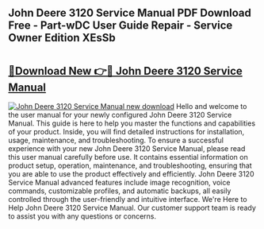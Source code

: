 ## John Deere 3120 Service Manual PDF Download Free - Part-wDC User Guide Repair - Service Owner Edition XEsSb

# <h2><a href="http://bc89328.oget.top/?id=John+Deere+3120+Service+Manual">🔗Download New 👉🔴 John Deere 3120 Service Manual</a></h2>

[![John Deere 3120 Service Manual new download](https://i.imgur.com/5g1atiW.png)](http://bc89328.oget.top/?id=John+Deere+3120+Service+Manual)
Hello and welcome to the user manual for your newly configured John Deere 3120 Service Manual. This guide is here to help you master the functions and capabilities of your product. Inside, you will find detailed instructions for installation, usage, maintenance, and troubleshooting. To ensure a successful experience with your new John Deere 3120 Service Manual, please read this user manual carefully before use. It contains essential information on product setup, operation, maintenance, and troubleshooting, ensuring that you are able to use the product effectively and efficiently. John Deere 3120 Service Manual advanced features include image recognition, voice commands, customizable profiles, and automatic backups, all easily controlled through the user-friendly and intuitive interface. We're Here to Help John Deere 3120 Service Manual. Our customer support team is ready to assist you with any questions or concerns.
